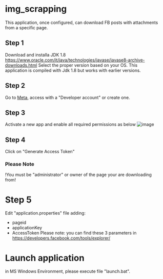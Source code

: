 # img_scrapping
This application, once configured, can download FB posts with attachments from a specific page.

## Step 1
Download and installa JDK 1.8
https://www.oracle.com/it/java/technologies/javase/javase8-archive-downloads.html
Select the proper version based on your OS.
This application is compiled with Jdk 1.8 but works with earlier versions.

## Step 2
Go to [Meta](https://developers.facebook.com/), access with a "Developer account" or create one.

## Step 3
Activate a new app and enable all required permissions as below
![image](https://user-images.githubusercontent.com/4057318/172057360-605aaa11-2ba6-4f69-9ec8-25f31a5730ba.png)

## Step 4
Click on "Generate Access Token"

### Please Note
!You must be "administrator" or owner of the page your are downloading from!

# Step 5
Edit "application.properties" file adding:
- pageid
- applicationKey
- AccessToken
Please note: you can find these 3 parameters in https://developers.facebook.com/tools/explorer/

# Launch application
in MS Windows Environment, please execute file "launch.bat".
